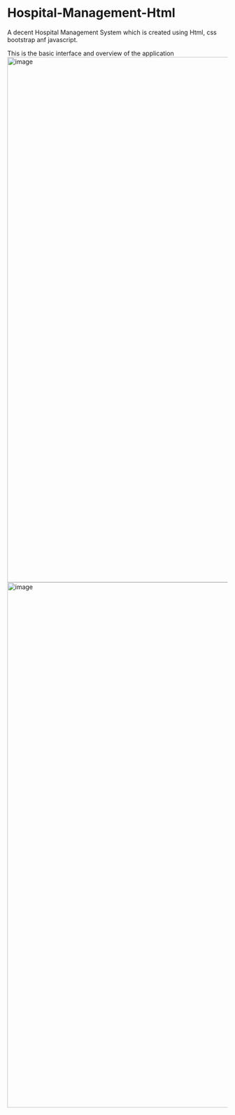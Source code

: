 # Hospital-Management-Html
A decent Hospital Management System which is created using Html, css bootstrap anf javascript.

This is the basic interface and overview of the application
<img width="1920" height="1200" alt="image" src="https://github.com/user-attachments/assets/0719e082-90b4-4550-b19a-8aa96025d4b2" />
<img width="1920" height="1200" alt="image" src="https://github.com/user-attachments/assets/fbdcd887-50ae-4cf5-a05a-b733d7436e5e" />


